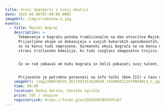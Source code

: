 ```yaml
---
title: Vroči špargerti v tvoji okolici
date: 2025-05-06T07:00:00.000Z
imageUrl: /img/slideshow-1.jpg
events:
  - title: Majski bograč
    description: >-
      Tekmovanje v bograču poteka tradicionalno na dan otvoritve Majskih iger.
      Prijavljene ekipe se dokazujejo v svojih kuharskih sposobnostih; najboljše
      so na koncu tudi nagrajene. Gurmanski okusi bograča so na koncu ocenjeni s
      strani tričlanske komisije, ki tudi razglasi zmagovalno trojico.


      Če se rad zabavaš ob kuhi bograča in želiš pokazati svoj talent, ne odlašaj in se z ekipo prijavi preko spletne strani. Za vse ostalo poskrbimo mi. Letos bo tekmovanje potekalo v torek, 7. maja 2023 ob 9:00, na teniškem igrišču študentskega naselja v Rožni dolini. Prijave so odprte do petka, 3. maja oz. zapolnitve mest. Pri prijavi ima prednost ena ekipa na dom (v primeru prostih mest se lahko prijavi več ekip).


      Prijavnino je potrebno poravnati na info točki (Dom III) v času uradnih ur.
    imageUrl: /img/280478435_5617493311628028_7419904112479044013_n.jpg
    time: 09:00
    location: Rožna dolina, teniško igrišče
    price: 55€ / skupino
    registerLink: https://forms.gle/y5D3GhN7B97DYFu57
---
```

